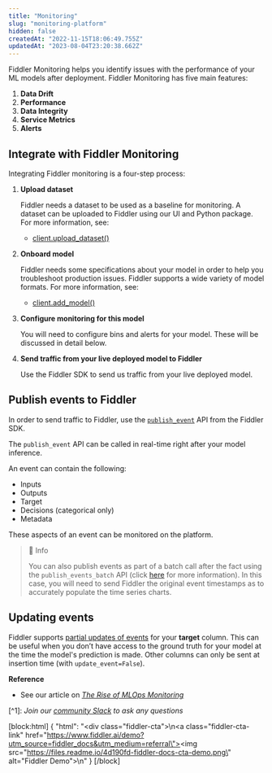 ```yaml
---
title: "Monitoring"
slug: "monitoring-platform"
hidden: false
createdAt: "2022-11-15T18:06:49.755Z"
updatedAt: "2023-08-04T23:20:38.662Z"
---
```

Fiddler Monitoring helps you identify issues with the performance of your ML models after deployment. Fiddler Monitoring has five main features:

1. **Data Drift**
2. **Performance**
3. **Data Integrity**
4. **Service Metrics**
5. **Alerts**

## Integrate with Fiddler Monitoring

Integrating Fiddler monitoring is a four-step process:

1. **Upload dataset**

   Fiddler needs a dataset to be used as a baseline for monitoring. A dataset can be uploaded to Fiddler using our UI and Python package. For more information, see:

   - [client.upload_dataset()](ref:clientupload_dataset) 

2. **Onboard model**

   Fiddler needs some specifications about your model in order to help you troubleshoot production issues. Fiddler supports a wide variety of model formats. For more information, see:

   - [client.add_model()](ref:clientadd_model) 

3. **Configure monitoring for this model**

   You will need to configure bins and alerts for your model. These will be discussed in detail below.

4. **Send traffic from your live deployed model to Fiddler**

   Use the Fiddler SDK to send us traffic from your live deployed model.

## Publish events to Fiddler

In order to send traffic to Fiddler, use the [`publish_event`](ref:clientpublish_event) API from the Fiddler SDK.

The `publish_event` API can be called in real-time right after your model inference. 

An event can contain the following:

- Inputs
- Outputs
- Target
- Decisions (categorical only)
- Metadata

These aspects of an event can be monitored on the platform.

> 📘 Info
> 
> You can also publish events as part of a batch call after the fact using the `publish_events_batch` API (click [here](ref:clientpublish_events_batch) for more information). In this case, you will need to send Fiddler the original event timestamps as to accurately populate the time series charts.

## Updating events

Fiddler supports [partial updates of events](doc:updating-events) for your **target** column. This can be useful when you don’t have access to the ground truth for your model at the time the model's prediction is made. Other columns can only be sent at insertion time (with `update_event=False`).

**Reference**

- See our article on [_The Rise of MLOps Monitoring_](https://www.fiddler.ai/blog/the-rise-of-mlops-monitoring)

[^1]\: _Join our [community Slack](https://www.fiddler.ai/slackinvite) to ask any questions_

[block:html]
{
  "html": "<div class=\"fiddler-cta\">\n<a class=\"fiddler-cta-link\" href=\"https://www.fiddler.ai/demo?utm_source=fiddler_docs&utm_medium=referral\"><img src=\"https://files.readme.io/4d190fd-fiddler-docs-cta-demo.png\" alt=\"Fiddler Demo\"></a>\n</div>"
}
[/block]